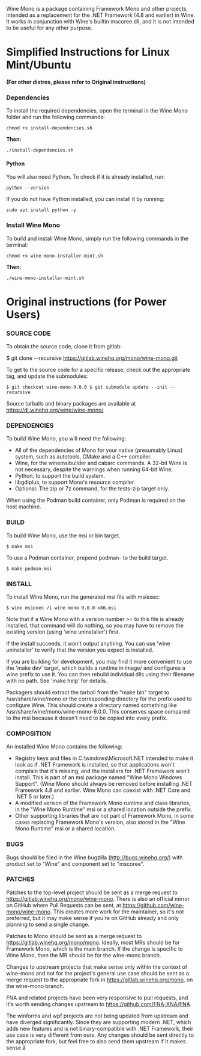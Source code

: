 Wine Mono is a package containing Framework Mono and other projects, intended as a replacement for the .NET Framework (4.8 and earlier) in Wine. It works in conjunction with Wine's builtin mscoree.dll, and it is not intended to be useful for any other purpose.

# **Simplified Instructions for Linux Mint/Ubuntu**
#### (For other distros, please refer to Original instructions)

### **Dependencies**

To install the required dependencies, open the terminal in the Wine Mono folder and run the following commands:

`
chmod +x install-dependencies.sh
`

**Then:**

`
./install-dependencies.sh
`

#### Python

You will also need Python. To check if it is already installed, run:

`
python --version
`

If you do not have Python installed, you can install it by running:

`
sudo apt install python -y
`

### **Install Wine Mono**
To build and install Wine Mono, simply run the following commands in the terminal:

`
chmod +x wine-mono-installer-mint.sh
`

**Then:**

`
./wine-mono-installer-mint.sh
`

# Original instructions (for Power Users)

### SOURCE CODE

To obtain the source code, clone it from gitlab:

$ git clone --recursive https://gitlab.winehq.org/mono/wine-mono.git

To get to the source code for a specific release, check out the appropriate tag, and update the submodules:

`
$ git checkout wine-mono-9.0.0 $ git submodule update --init --recursive
`

Source tarballs and binary packages are available at https://dl.winehq.org/wine/wine-mono/

### DEPENDENCIES

To build Wine Mono, you will need the following:

- All of the dependencies of Mono for your native (presumably Linux) system, such as autotools, CMake and a C++ compiler.
- Wine, for the winemsibuilder and cabarc commands. A 32-bit Wine is not necessary, despite the warnings when running 64-bit Wine.
- Python, to support the build system.
- libgdiplus, to support Mono's resource compiler.
- Optional: The zip or 7z command, for the tests-zip target only.

When using the Podman build container, only Podman is required on the host machine.

### BUILD

To build Wine Mono, use the msi or bin target.

`
$ make msi
`

To use a Podman container, prepend podman- to the build target.

`
$ make podman-msi
`

### INSTALL

To install Wine Mono, run the generated msi file with msiexec:

`
$ wine msiexec /i wine-mono-9.0.0-x86.msi
`

Note that if a Wine Mono with a version number >= to this file is already installed, that command will do nothing, so you may have to remove the existing version (using 'wine uninstaller') first.

If the install succeeds, it won't output anything. You can use 'wine uninstaller' to verify that the version you expect is installed.

If you are building for development, you may find it more convenient to use the 'make dev' target, which builds a runtime in image/ and configures a wine prefix to use it. You can then rebuild individual dlls using their filename with no path. See 'make help' for details.

Packagers should extract the tarball from the "make bin" target to /usr/share/wine/mono or the corresponding directory for the prefix used to configure Wine. This should create a directory named something like /usr/share/wine/mono/wine-mono-9.0.0. This conserves space compared to the msi because it doesn't need to be copied into every prefix.

### COMPOSITION

An installed Wine Mono contains the following:

- Registry keys and files in C:\windows\Microsoft.NET intended to make it look as if .NET Framework is installed, so that applications won't complain that it's missing, and the installers for .NET Framework won't install. This is part of an msi package named "Wine Mono Windows Support". (Wine Mono should always be removed before installing .NET Framework 4.8 and earlier. Wine Mono can coexist with .NET Core and .NET 5 or later.)
- A modified version of the Framework Mono runtime and class libraries, in the "Wine Mono Runtime" msi or a shared location outside the prefix.
- Other supporting libraries that are not part of Framework Mono, in some cases replacing Framework Mono's version, also stored in the "Wine Mono Runtime" msi or a shared location.

### BUGS

Bugs should be filed in the Wine bugzilla (http://bugs.winehq.org/) with product set to "Wine" and component set to "mscoree".

### PATCHES

Patches to the top-level project should be sent as a merge request to https://gitlab.winehq.org/mono/wine-mono. There is also an official mirror on GitHub where Pull Requests can be sent, at https://github.com/wine-mono/wine-mono. This creates more work for the maintainer, so it's not preferred, but it may make sense if you're on GitHub already and only planning to send a single change.

Patches to Mono should be sent as a merge request to https://gitlab.winehq.org/mono/mono. Ideally, most MRs should be for Framework Mono, which is the main branch. If the change is specific to Wine Mono, then the MR should be for the wine-mono branch.

Changes to upstream projects that make sense only within the context of wine-mono and not for the project's general use case should be sent as a merge request to the appropriate fork in https://gitlab.winehq.org/mono, on the wine-mono branch.

FNA and related projects have been very responsive to pull requests, and it's worth sending changes upstream to https://github.com/FNA-XNA/FNA.

The winforms and wpf projects are not being updated from upstream and have diverged significantly. Since they are supporting modern .NET, which adds new features and is not binary-compatible with .NET Framework, their use case is very different from ours. Any changes should be sent directly to the appropriate fork, but feel free to also send them upstream if it makes sense.å
